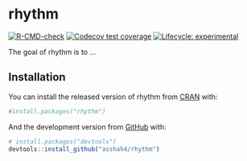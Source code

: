 
<!-- README.md is generated from README.Rmd. Please edit that file -->

# rhythm

<!-- badges: start -->

[![R-CMD-check](https://github.com/asshah4/rhythm/workflows/R-CMD-check/badge.svg)](https://github.com/asshah4/rhythm/actions)
[![Codecov test
coverage](https://codecov.io/gh/asshah4/rhythm/branch/main/graph/badge.svg)](https://codecov.io/gh/asshah4/rhythm?branch=main)
[![Lifecycle:
experimental](https://img.shields.io/badge/lifecycle-experimental-orange.svg)](https://lifecycle.r-lib.org/articles/stages.html#experimental)
<!-- badges: end -->

The goal of rhythm is to …

## Installation

You can install the released version of rhythm from
[CRAN](https://CRAN.R-project.org) with:

``` r
#install.packages("rhythm")
```

And the development version from [GitHub](https://github.com/) with:

``` r
# install.packages("devtools")
devtools::install_github("asshah4/rhythm")
```
